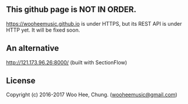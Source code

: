 ## This github page is NOT IN ORDER.
https://wooheemusic.github.io is under HTTPS, but its REST API is under HTTP yet.
It will be fixed soon.

## An alternative
http://121.173.96.26:8000/ (built with SectionFlow)

## License
Copyright (c) 2016-2017 Woo Hee, Chung. (wooheemusic@gmail.com)
